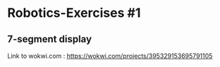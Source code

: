 # Robotics-Exercises #1
## 7-segment display
Link to wokwi.com : 
https://wokwi.com/projects/395329153695791105
